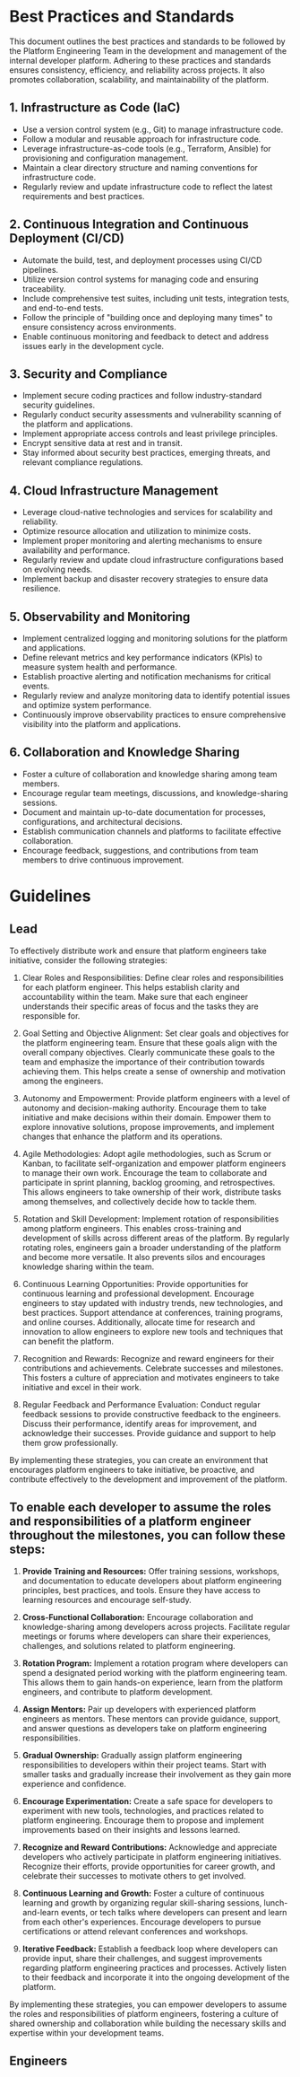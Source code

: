 # Best Practices and Standards

This document outlines the best practices and standards to be followed by the Platform Engineering Team in the development and management of the internal developer platform. Adhering to these practices and standards ensures consistency, efficiency, and reliability across projects. It also promotes collaboration, scalability, and maintainability of the platform.

## 1. Infrastructure as Code (IaC)

- Use a version control system (e.g., Git) to manage infrastructure code.
- Follow a modular and reusable approach for infrastructure code.
- Leverage infrastructure-as-code tools (e.g., Terraform, Ansible) for provisioning and configuration management.
- Maintain a clear directory structure and naming conventions for infrastructure code.
- Regularly review and update infrastructure code to reflect the latest requirements and best practices.

## 2. Continuous Integration and Continuous Deployment (CI/CD)

- Automate the build, test, and deployment processes using CI/CD pipelines.
- Utilize version control systems for managing code and ensuring traceability.
- Include comprehensive test suites, including unit tests, integration tests, and end-to-end tests.
- Follow the principle of "building once and deploying many times" to ensure consistency across environments.
- Enable continuous monitoring and feedback to detect and address issues early in the development cycle.

## 3. Security and Compliance

- Implement secure coding practices and follow industry-standard security guidelines.
- Regularly conduct security assessments and vulnerability scanning of the platform and applications.
- Implement appropriate access controls and least privilege principles.
- Encrypt sensitive data at rest and in transit.
- Stay informed about security best practices, emerging threats, and relevant compliance regulations.

## 4. Cloud Infrastructure Management

- Leverage cloud-native technologies and services for scalability and reliability.
- Optimize resource allocation and utilization to minimize costs.
- Implement proper monitoring and alerting mechanisms to ensure availability and performance.
- Regularly review and update cloud infrastructure configurations based on evolving needs.
- Implement backup and disaster recovery strategies to ensure data resilience.

## 5. Observability and Monitoring

- Implement centralized logging and monitoring solutions for the platform and applications.
- Define relevant metrics and key performance indicators (KPIs) to measure system health and performance.
- Establish proactive alerting and notification mechanisms for critical events.
- Regularly review and analyze monitoring data to identify potential issues and optimize system performance.
- Continuously improve observability practices to ensure comprehensive visibility into the platform and applications.

## 6. Collaboration and Knowledge Sharing

- Foster a culture of collaboration and knowledge sharing among team members.
- Encourage regular team meetings, discussions, and knowledge-sharing sessions.
- Document and maintain up-to-date documentation for processes, configurations, and architectural decisions.
- Establish communication channels and platforms to facilitate effective collaboration.
- Encourage feedback, suggestions, and contributions from team members to drive continuous improvement.

# Guidelines

## Lead

To effectively distribute work and ensure that platform engineers take initiative, consider the following strategies:

1. Clear Roles and Responsibilities: Define clear roles and responsibilities for each platform engineer. This helps establish clarity and accountability within the team. Make sure that each engineer understands their specific areas of focus and the tasks they are responsible for.

2. Goal Setting and Objective Alignment: Set clear goals and objectives for the platform engineering team. Ensure that these goals align with the overall company objectives. Clearly communicate these goals to the team and emphasize the importance of their contribution towards achieving them. This helps create a sense of ownership and motivation among the engineers.

3. Autonomy and Empowerment: Provide platform engineers with a level of autonomy and decision-making authority. Encourage them to take initiative and make decisions within their domain. Empower them to explore innovative solutions, propose improvements, and implement changes that enhance the platform and its operations.

4. Agile Methodologies: Adopt agile methodologies, such as Scrum or Kanban, to facilitate self-organization and empower platform engineers to manage their own work. Encourage the team to collaborate and participate in sprint planning, backlog grooming, and retrospectives. This allows engineers to take ownership of their work, distribute tasks among themselves, and collectively decide how to tackle them.

5. Rotation and Skill Development: Implement rotation of responsibilities among platform engineers. This enables cross-training and development of skills across different areas of the platform. By regularly rotating roles, engineers gain a broader understanding of the platform and become more versatile. It also prevents silos and encourages knowledge sharing within the team.

6. Continuous Learning Opportunities: Provide opportunities for continuous learning and professional development. Encourage engineers to stay updated with industry trends, new technologies, and best practices. Support attendance at conferences, training programs, and online courses. Additionally, allocate time for research and innovation to allow engineers to explore new tools and techniques that can benefit the platform.

7. Recognition and Rewards: Recognize and reward engineers for their contributions and achievements. Celebrate successes and milestones. This fosters a culture of appreciation and motivates engineers to take initiative and excel in their work.

8. Regular Feedback and Performance Evaluation: Conduct regular feedback sessions to provide constructive feedback to the engineers. Discuss their performance, identify areas for improvement, and acknowledge their successes. Provide guidance and support to help them grow professionally.

By implementing these strategies, you can create an environment that encourages platform engineers to take initiative, be proactive, and contribute effectively to the development and improvement of the platform.

## To enable each developer to assume the roles and responsibilities of a platform engineer throughout the milestones, you can follow these steps:

1. **Provide Training and Resources:** Offer training sessions, workshops, and documentation to educate developers about platform engineering principles, best practices, and tools. Ensure they have access to learning resources and encourage self-study.

2. **Cross-Functional Collaboration:** Encourage collaboration and knowledge-sharing among developers across projects. Facilitate regular meetings or forums where developers can share their experiences, challenges, and solutions related to platform engineering.

3. **Rotation Program:** Implement a rotation program where developers can spend a designated period working with the platform engineering team. This allows them to gain hands-on experience, learn from the platform engineers, and contribute to platform development.

4. **Assign Mentors:** Pair up developers with experienced platform engineers as mentors. These mentors can provide guidance, support, and answer questions as developers take on platform engineering responsibilities.

5. **Gradual Ownership:** Gradually assign platform engineering responsibilities to developers within their project teams. Start with smaller tasks and gradually increase their involvement as they gain more experience and confidence.

6. **Encourage Experimentation:** Create a safe space for developers to experiment with new tools, technologies, and practices related to platform engineering. Encourage them to propose and implement improvements based on their insights and lessons learned.

7. **Recognize and Reward Contributions:** Acknowledge and appreciate developers who actively participate in platform engineering initiatives. Recognize their efforts, provide opportunities for career growth, and celebrate their successes to motivate others to get involved.

8. **Continuous Learning and Growth:** Foster a culture of continuous learning and growth by organizing regular skill-sharing sessions, lunch-and-learn events, or tech talks where developers can present and learn from each other's experiences. Encourage developers to pursue certifications or attend relevant conferences and workshops.

9. **Iterative Feedback:** Establish a feedback loop where developers can provide input, share their challenges, and suggest improvements regarding platform engineering practices and processes. Actively listen to their feedback and incorporate it into the ongoing development of the platform.

By implementing these strategies, you can empower developers to assume the roles and responsibilities of platform engineers, fostering a culture of shared ownership and collaboration while building the necessary skills and expertise within your development teams.

## Engineers


